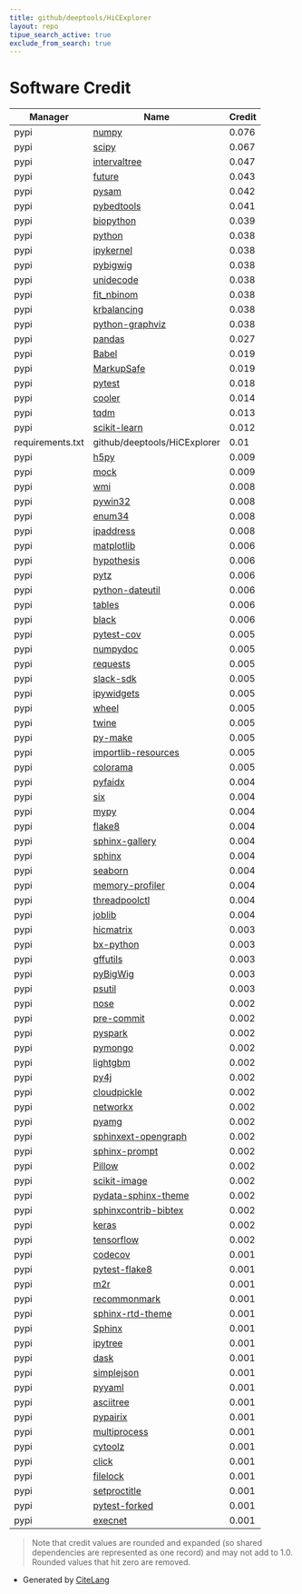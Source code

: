 ```yaml
---
title: github/deeptools/HiCExplorer
layout: repo
tipue_search_active: true
exclude_from_search: true
---
```

# Software Credit

|Manager|Name|Credit|
|-------|----|------|
|pypi|[numpy](https://www.numpy.org)|0.076|
|pypi|[scipy](https://www.scipy.org)|0.067|
|pypi|[intervaltree](https://github.com/chaimleib/intervaltree)|0.047|
|pypi|[future](https://python-future.org)|0.043|
|pypi|[pysam](https://github.com/pysam-developers/pysam)|0.042|
|pypi|[pybedtools](https://github.com/daler/pybedtools)|0.041|
|pypi|[biopython](https://biopython.org/)|0.039|
|pypi|[python](http://www.python.org/2.5)|0.038|
|pypi|[ipykernel](https://pypi.org/project/ipykernel)|0.038|
|pypi|[pybigwig](https://github.com/dpryan79/pyBigWig)|0.038|
|pypi|[unidecode](https://pypi.org/project/unidecode)|0.038|
|pypi|[fit_nbinom](https://github.com/joachimwolff/fit_nbinom)|0.038|
|pypi|[krbalancing](https://github.com/deeptools/Knight-Ruiz-Matrix-balancing-algorithm)|0.038|
|pypi|[python-graphviz](https://pypi.org/project/python-graphviz)|0.038|
|pypi|[pandas](https://pandas.pydata.org)|0.027|
|pypi|[Babel](https://pypi.org/project/Babel)|0.019|
|pypi|[MarkupSafe](https://pypi.org/project/MarkupSafe)|0.019|
|pypi|[pytest](https://docs.pytest.org/en/latest/)|0.018|
|pypi|[cooler](https://github.com/mirnylab/cooler)|0.014|
|pypi|[tqdm](https://tqdm.github.io)|0.013|
|pypi|[scikit-learn](http://scikit-learn.org)|0.012|
|requirements.txt|github/deeptools/HiCExplorer|0.01|
|pypi|[h5py](https://pypi.org/project/h5py)|0.009|
|pypi|[mock](https://pypi.org/project/mock)|0.009|
|pypi|[wmi](https://pypi.org/project/wmi)|0.008|
|pypi|[pywin32](https://pypi.org/project/pywin32)|0.008|
|pypi|[enum34](https://pypi.org/project/enum34)|0.008|
|pypi|[ipaddress](https://pypi.org/project/ipaddress)|0.008|
|pypi|[matplotlib](https://pypi.org/project/matplotlib)|0.006|
|pypi|[hypothesis](https://pypi.org/project/hypothesis)|0.006|
|pypi|[pytz](https://pypi.org/project/pytz)|0.006|
|pypi|[python-dateutil](https://pypi.org/project/python-dateutil)|0.006|
|pypi|[tables](https://pypi.org/project/tables)|0.006|
|pypi|[black](https://pypi.org/project/black)|0.006|
|pypi|[pytest-cov](https://pypi.org/project/pytest-cov)|0.005|
|pypi|[numpydoc](https://pypi.org/project/numpydoc)|0.005|
|pypi|[requests](https://pypi.org/project/requests)|0.005|
|pypi|[slack-sdk](https://pypi.org/project/slack-sdk)|0.005|
|pypi|[ipywidgets](https://pypi.org/project/ipywidgets)|0.005|
|pypi|[wheel](https://pypi.org/project/wheel)|0.005|
|pypi|[twine](https://pypi.org/project/twine)|0.005|
|pypi|[py-make](https://pypi.org/project/py-make)|0.005|
|pypi|[importlib-resources](https://pypi.org/project/importlib-resources)|0.005|
|pypi|[colorama](https://pypi.org/project/colorama)|0.005|
|pypi|[pyfaidx](https://pypi.org/project/pyfaidx)|0.004|
|pypi|[six](https://pypi.org/project/six)|0.004|
|pypi|[mypy](https://pypi.org/project/mypy)|0.004|
|pypi|[flake8](https://pypi.org/project/flake8)|0.004|
|pypi|[sphinx-gallery](https://pypi.org/project/sphinx-gallery)|0.004|
|pypi|[sphinx](https://pypi.org/project/sphinx)|0.004|
|pypi|[seaborn](https://pypi.org/project/seaborn)|0.004|
|pypi|[memory-profiler](https://pypi.org/project/memory-profiler)|0.004|
|pypi|[threadpoolctl](https://pypi.org/project/threadpoolctl)|0.004|
|pypi|[joblib](https://pypi.org/project/joblib)|0.004|
|pypi|[hicmatrix](https://github.com/deeptools/HiCMatrix)|0.003|
|pypi|[bx-python](https://pypi.org/project/bx-python)|0.003|
|pypi|[gffutils](https://pypi.org/project/gffutils)|0.003|
|pypi|[pyBigWig](https://pypi.org/project/pyBigWig)|0.003|
|pypi|[psutil](https://github.com/giampaolo/psutil)|0.003|
|pypi|[nose](https://pypi.org/project/nose)|0.002|
|pypi|[pre-commit](https://pypi.org/project/pre-commit)|0.002|
|pypi|[pyspark](https://pypi.org/project/pyspark)|0.002|
|pypi|[pymongo](https://pypi.org/project/pymongo)|0.002|
|pypi|[lightgbm](https://pypi.org/project/lightgbm)|0.002|
|pypi|[py4j](https://pypi.org/project/py4j)|0.002|
|pypi|[cloudpickle](https://pypi.org/project/cloudpickle)|0.002|
|pypi|[networkx](https://pypi.org/project/networkx)|0.002|
|pypi|[pyamg](https://pypi.org/project/pyamg)|0.002|
|pypi|[sphinxext-opengraph](https://pypi.org/project/sphinxext-opengraph)|0.002|
|pypi|[sphinx-prompt](https://pypi.org/project/sphinx-prompt)|0.002|
|pypi|[Pillow](https://pypi.org/project/Pillow)|0.002|
|pypi|[scikit-image](https://pypi.org/project/scikit-image)|0.002|
|pypi|[pydata-sphinx-theme](https://pypi.org/project/pydata-sphinx-theme)|0.002|
|pypi|[sphinxcontrib-bibtex](https://pypi.org/project/sphinxcontrib-bibtex)|0.002|
|pypi|[keras](https://pypi.org/project/keras)|0.002|
|pypi|[tensorflow](https://pypi.org/project/tensorflow)|0.002|
|pypi|[codecov](https://pypi.org/project/codecov)|0.001|
|pypi|[pytest-flake8](https://pypi.org/project/pytest-flake8)|0.001|
|pypi|[m2r](https://pypi.org/project/m2r)|0.001|
|pypi|[recommonmark](https://pypi.org/project/recommonmark)|0.001|
|pypi|[sphinx-rtd-theme](https://pypi.org/project/sphinx-rtd-theme)|0.001|
|pypi|[Sphinx](https://pypi.org/project/Sphinx)|0.001|
|pypi|[ipytree](https://pypi.org/project/ipytree)|0.001|
|pypi|[dask](https://pypi.org/project/dask)|0.001|
|pypi|[simplejson](https://pypi.org/project/simplejson)|0.001|
|pypi|[pyyaml](https://pypi.org/project/pyyaml)|0.001|
|pypi|[asciitree](https://pypi.org/project/asciitree)|0.001|
|pypi|[pypairix](https://pypi.org/project/pypairix)|0.001|
|pypi|[multiprocess](https://pypi.org/project/multiprocess)|0.001|
|pypi|[cytoolz](https://pypi.org/project/cytoolz)|0.001|
|pypi|[click](https://pypi.org/project/click)|0.001|
|pypi|[filelock](https://pypi.org/project/filelock)|0.001|
|pypi|[setproctitle](https://pypi.org/project/setproctitle)|0.001|
|pypi|[pytest-forked](https://pypi.org/project/pytest-forked)|0.001|
|pypi|[execnet](https://pypi.org/project/execnet)|0.001|


> Note that credit values are rounded and expanded (so shared dependencies are represented as one record) and may not add to 1.0. Rounded values that hit zero are removed.


- Generated by [CiteLang](https://github.com/vsoch/citelang)
